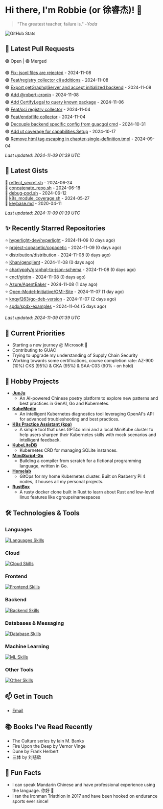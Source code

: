 # Hi there, I'm Robbie (or 徐睿杰)! 👋

> "The greatest teacher, failure is." -_Yoda_

![GitHub Stats](https://github-readme-stats.vercel.app/api?username=robert-cronin&show_icons=true&theme=radical)

<!-- START_SECTION:prs -->
## 🔄 Latest Pull Requests

🟢 Open | 🟣 Merged

🟣 [Fix: jsonl files are rejected](https://github.com/guacsec/guac/pull/2266) - 2024-11-08<br>
🟢 [Feat/registry collector cli additions](https://github.com/guacsec/guac/pull/2241) - 2024-11-08<br>
🟢 [Export getGraphqlServer and accept initialized backend](https://github.com/guacsec/guac/pull/2243) - 2024-11-08<br>
🟣 [Add @robert-cronin](https://github.com/cncf/gitdm/pull/534) - 2024-11-08<br>
🟣 [Add CertifyLegal to query known package](https://github.com/guacsec/guac/pull/2254) - 2024-11-06<br>
🟣 [Feat/oci registry collector](https://github.com/guacsec/guac/pull/2185) - 2024-11-04<br>
🟣 [Feat/endoflife collector](https://github.com/guacsec/guac/pull/2215) - 2024-11-04<br>
🟢 [Decouple backend specific config from guacgql cmd](https://github.com/guacsec/guac/pull/2247) - 2024-10-31<br>
🟣 [Add ut coverage for capabilities.Setup](https://github.com/kubernetes/kubernetes/pull/125395) - 2024-10-17<br>
🟢 [Remove html tag escaping in chapter-single-definition.tmpl](https://github.com/kubernetes/website/pull/47089) - 2024-09-04<br>

*Last updated: 2024-11-09 01:39 UTC*<!-- END_SECTION:prs -->

<!-- START_SECTION:gists -->
## 📜 Latest Gists

📜 [reflect_secret.sh](https://gist.github.com/robert-cronin/c4df6777ba61bacd45a4bd67b5ea5b34) - 2024-06-24<br>
📜 [concatenate_repo.sh](https://gist.github.com/robert-cronin/02215e61893d6616fc0d269e829b50ed) - 2024-06-18<br>
📜 [debug-pod.sh](https://gist.github.com/robert-cronin/0a76a112fe444bccd50cb7ac56e8b1b5) - 2024-06-12<br>
📜 [k8s_module_coverage.sh](https://gist.github.com/robert-cronin/150e3044b916ebe597478b1294f97da8) - 2024-05-27<br>
📜 [keybase.md](https://gist.github.com/robert-cronin/a8474252ac7483f7c1de43dd8a7308e3) - 2020-04-11<br>

*Last updated: 2024-11-09 01:39 UTC*<!-- END_SECTION:gists -->

<!-- START_SECTION:starred -->
## ✨ Recently Starred Repositories

⭐ [hyperlight-dev/hyperlight](https://github.com/hyperlight-dev/hyperlight) - 2024-11-09 (0 days ago)<br>
⭐ [project-copacetic/copacetic](https://github.com/project-copacetic/copacetic) - 2024-11-09 (0 days ago)<br>
⭐ [distribution/distribution](https://github.com/distribution/distribution) - 2024-11-08 (0 days ago)<br>
⭐ [Khan/genqlient](https://github.com/Khan/genqlient) - 2024-11-08 (0 days ago)<br>
⭐ [charlypoly/graphql-to-json-schema](https://github.com/charlypoly/graphql-to-json-schema) - 2024-11-08 (0 days ago)<br>
⭐ [cncf/gitdm](https://github.com/cncf/gitdm) - 2024-11-08 (0 days ago)<br>
⭐ [Azure/AgentBaker](https://github.com/Azure/AgentBaker) - 2024-11-08 (1 day ago)<br>
⭐ [Open-Model-Initiative/OMI-Site](https://github.com/Open-Model-Initiative/OMI-Site) - 2024-11-07 (1 day ago)<br>
⭐ [knqyf263/go-deb-version](https://github.com/knqyf263/go-deb-version) - 2024-11-07 (2 days ago)<br>
⭐ [spdx/spdx-examples](https://github.com/spdx/spdx-examples) - 2024-11-04 (5 days ago)<br>

*Last updated: 2024-11-09 01:39 UTC*<!-- END_SECTION:starred -->

## 🔭 Current Priorities

- Starting a new journey @ Microsoft 🚀
- Contributing to GUAC
- Trying to upgrade my understanding of Supply Chain Security
- Working towards some certifications, course completion rate: AZ-900 (10%) CKS (95%) & CKA (95%) & SAA-C03 (90% - on hold)

## 🚀 Hobby Projects

- [**JueJu**](https://github.com/robert-cronin/jueju)
  - An AI-powered Chinese poetry platform to explore new patterns and best practices in GenAI, Go and Kubernetes.
- [**KubeMedic**](https://github.com/robert-cronin/kubemedic)
  - An intelligent Kubernetes diagnostics tool leveraging OpenAI's API for advanced troubleshooting and best practices.
- [**K8s Practice Assistant (kpa)**](https://github.com/robert-cronin/kpa)
  - A simple tool that uses GPT4o mini and a local MiniKube cluster to help users sharpen their Kubernetes skills with mock scenarios and intelligent feedback.
- [**KubeLiteDB**](https://github.com/robert-cronin/KubeLiteDB)
  - Kubernetes CRD for managing SQLite instances.
- [**MindScript-Go**](https://github.com/robert-cronin/mindscript-go)
  - Building a compiler from scratch for a fictional programming language, written in Go.
- [**Homelab**](https://github.com/robert-cronin/homelab)
  - GitOps for my home Kubernetes cluster. Built on Rasberry Pi 4 nodes, it houses all my personal projects.
- [**RustBox**](https://github.com/robert-cronin/rust-box)
  - A rusty docker clone built in Rust to learn about Rust and low-level linux features like cgroups/namespaces

## 🛠️ Technologies & Tools

### Languages

[![Languages Skills](https://skillicons.dev/icons?i=go,typescript,python,bash)](https://skillicons.dev)

### Cloud

[![Cloud Skills](https://skillicons.dev/icons?i=kubernetes,aws,linux,terraform,githubactions,jenkins)](https://skillicons.dev)

### Frontend

[![Frontend Skills](https://skillicons.dev/icons?i=mui,react,redux,figma,styledcomponents,nextjs,vite,css,html,ts)](https://skillicons.dev)

### Backend

[![Backend Skills](https://skillicons.dev/icons?i=nodejs,fastapi,express,postgres,python)](https://skillicons.dev)

### Databases & Messaging

[![Database Skills](https://skillicons.dev/icons?i=mongodb,postgresql,mysql,redis,rabbitmq,kafka)](https://skillicons.dev)

### Machine Learning

[![ML Skills](https://skillicons.dev/icons?i=tensorflow,elasticsearch,pytorch,opencv)](https://skillicons.dev)

### Other Tools

[![Other Skills](https://skillicons.dev/icons?i=vscode,git,docker,jest,cypress,grafana,prometheus,bash)](https://skillicons.dev)

## 📫 Get in Touch

- [Email](mailto:robert.cronin@uqconnect.edu.au)

## 📚 Books I've Read Recently

- The Culture series by Iain M. Banks
- Fire Upon the Deep by Vernor Vinge
- Dune by Frank Herbert
- 三体 by 刘慈欣

## 🌟 Fun Facts

- I can speak Mandarin Chinese and have professional experience using the language. 你好 👋
- I ran the Ironman Triathlon in 2017 and have been hooked on endurance sports ever since!
